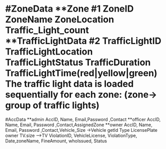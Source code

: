 #ZoneData
**Zone
#1 ZoneID ZoneName ZoneLocation Traffic_Light_count
**TrafficLightData
#2 TrafficLightID TrafficLightLocation TrafficLightStatus TrafficDuration TrafficLightTime(red|yellow|green)
The traffic light data is loaded sequentially for each zone: (zone-> group of traffic lights)
==============================================================================================================
#AccData
**admin
AccID, Name, Email,Password ,Contact
**officer
AccID, Name, Email, Password ,Contact,AssignedZone
**owner
AccID, Name, Email, Password ,Contact,Vehicle_Size
->Vehicle
getId Type LicensePlate owner TV.size
-->TV
ViolationID,  VehicleLicense, ViolationType, Date,zoneName,  FineAmount, whoIssued, Status
